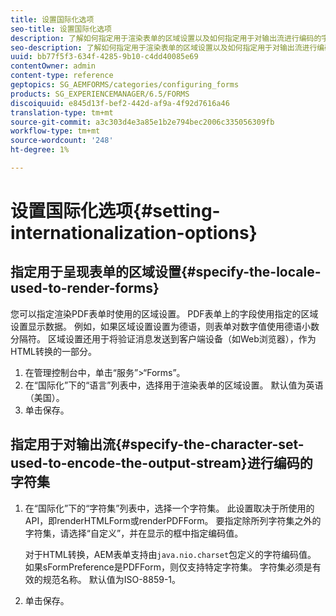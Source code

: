 ```yaml
---
title: 设置国际化选项
seo-title: 设置国际化选项
description: 了解如何指定用于渲染表单的区域设置以及如何指定用于对输出流进行编码的字符集。
seo-description: 了解如何指定用于渲染表单的区域设置以及如何指定用于对输出流进行编码的字符集。
uuid: bb77f5f3-634f-4285-9b10-c4dd40085e69
contentOwner: admin
content-type: reference
geptopics: SG_AEMFORMS/categories/configuring_forms
products: SG_EXPERIENCEMANAGER/6.5/FORMS
discoiquuid: e845d13f-bef2-442d-af9a-4f92d7616a46
translation-type: tm+mt
source-git-commit: a3c303d4e3a85e1b2e794bec2006c335056309fb
workflow-type: tm+mt
source-wordcount: '248'
ht-degree: 1%

---
```



# 设置国际化选项{#setting-internationalization-options}

## 指定用于呈现表单的区域设置{#specify-the-locale-used-to-render-forms}

您可以指定渲染PDF表单时使用的区域设置。 PDF表单上的字段使用指定的区域设置显示数据。 例如，如果区域设置设置为德语，则表单对数字值使用德语小数分隔符。 区域设置还用于将验证消息发送到客户端设备（如Web浏览器），作为HTML转换的一部分。

1. 在管理控制台中，单击“服务”>“Forms”。
1. 在“国际化”下的“语言”列表中，选择用于渲染表单的区域设置。 默认值为英语（美国）。
1. 单击保存。

## 指定用于对输出流{#specify-the-character-set-used-to-encode-the-output-stream}进行编码的字符集

1. 在“国际化”下的“字符集”列表中，选择一个字符集。 此设置取决于所使用的API，即renderHTMLForm或renderPDFForm。 要指定除所列字符集之外的字符集，请选择“自定义”，并在显示的框中指定编码值。

   对于HTML转换，AEM表单支持由`java.nio.charset`包定义的字符编码值。 如果sFormPreference是PDFForm，则仅支持特定字符集。 字符集必须是有效的规范名称。 默认值为ISO-8859-1。

1. 单击保存。


